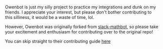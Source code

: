 Owenbot is just my silly project to practice my integrations and dunk on my friends. I appreciate your interest, but please don't bother contributing to this silliness, it would be a waste of time, lol.

However, Owenbot was originally forked from [slack-mathbot](https://github.com/dblock/slack-mathbot), so please take your excitement and enthusiasm for contributing over to the original repo!

You can skip straight to their contributing guide [here](https://github.com/dblock/slack-mathbot/blob/master/CONTRIBUTING.md)
